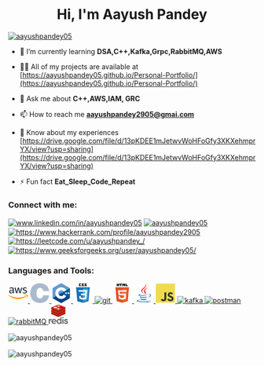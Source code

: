 <h1 align="center">Hi, I'm Aayush Pandey</h1>
<p align="left"> <a href="https://github.com/ryo-ma/github-profile-trophy"><img src="https://github-profile-trophy.vercel.app/?username=aayushpandey05" alt="aayushpandey05" /></a> </p>

- 🌱 I’m currently learning **DSA,C++,Kafka,Grpc,RabbitMQ,AWS**

- 👨‍💻 All of my projects are available at [https://aayushpandey05.github.io/Personal-Portfolio/](https://aayushpandey05.github.io/Personal-Portfolio/)

- 💬 Ask me about **C++,AWS,IAM, GRC**

- 📫 How to reach me **aayushpandey2905@gmai.com**

- 📄 Know about my experiences [https://drive.google.com/file/d/13pKDEE1mJetwvWoHFoGfy3XKXehmprYX/view?usp=sharing](https://drive.google.com/file/d/13pKDEE1mJetwvWoHFoGfy3XKXehmprYX/view?usp=sharing)

- ⚡ Fun fact **Eat_Sleep_Code_Repeat**

<h3 align="left">Connect with me:</h3>
<p align="left">
<a href="https://linkedin.com/in/www.linkedin.com/in/aayushpandey05" target="blank"><img align="center" src="https://raw.githubusercontent.com/rahuldkjain/github-profile-readme-generator/master/src/images/icons/Social/linked-in-alt.svg" alt="www.linkedin.com/in/aayushpandey05" height="30" width="40" /></a>
<a href="https://www.codechef.com/users/aayushpandey05" target="blank"><img align="center" src="https://cdn.jsdelivr.net/npm/simple-icons@3.1.0/icons/codechef.svg" alt="aayushpandey05" height="30" width="40" /></a>
<a href="https://www.hackerrank.com/https://www.hackerrank.com/profile/aayushpandey2905" target="blank"><img align="center" src="https://raw.githubusercontent.com/rahuldkjain/github-profile-readme-generator/master/src/images/icons/Social/hackerrank.svg" alt="https://www.hackerrank.com/profile/aayushpandey2905" height="30" width="40" /></a>
<a href="https://www.leetcode.com/https://leetcode.com/u/aayushpandey_/" target="blank"><img align="center" src="https://raw.githubusercontent.com/rahuldkjain/github-profile-readme-generator/master/src/images/icons/Social/leet-code.svg" alt="https://leetcode.com/u/aayushpandey_/" height="30" width="40" /></a>
<a href="https://auth.geeksforgeeks.org/user/https://www.geeksforgeeks.org/user/aayushpandey05/" target="blank"><img align="center" src="https://raw.githubusercontent.com/rahuldkjain/github-profile-readme-generator/master/src/images/icons/Social/geeks-for-geeks.svg" alt="https://www.geeksforgeeks.org/user/aayushpandey05/" height="30" width="40" /></a>
</p>

<h3 align="left">Languages and Tools:</h3>
<p align="left"> <a href="https://aws.amazon.com" target="_blank" rel="noreferrer"> <img src="https://raw.githubusercontent.com/devicons/devicon/master/icons/amazonwebservices/amazonwebservices-original-wordmark.svg" alt="aws" width="40" height="40"/> </a> <a href="https://www.cprogramming.com/" target="_blank" rel="noreferrer"> <img src="https://raw.githubusercontent.com/devicons/devicon/master/icons/c/c-original.svg" alt="c" width="40" height="40"/> </a> <a href="https://www.w3schools.com/cpp/" target="_blank" rel="noreferrer"> <img src="https://raw.githubusercontent.com/devicons/devicon/master/icons/cplusplus/cplusplus-original.svg" alt="cplusplus" width="40" height="40"/> </a> <a href="https://www.w3schools.com/css/" target="_blank" rel="noreferrer"> <img src="https://raw.githubusercontent.com/devicons/devicon/master/icons/css3/css3-original-wordmark.svg" alt="css3" width="40" height="40"/> </a> <a href="https://git-scm.com/" target="_blank" rel="noreferrer"> <img src="https://www.vectorlogo.zone/logos/git-scm/git-scm-icon.svg" alt="git" width="40" height="40"/> </a> <a href="https://www.w3.org/html/" target="_blank" rel="noreferrer"> <img src="https://raw.githubusercontent.com/devicons/devicon/master/icons/html5/html5-original-wordmark.svg" alt="html5" width="40" height="40"/> </a> <a href="https://www.java.com" target="_blank" rel="noreferrer"> <img src="https://raw.githubusercontent.com/devicons/devicon/master/icons/java/java-original.svg" alt="java" width="40" height="40"/> </a> <a href="https://developer.mozilla.org/en-US/docs/Web/JavaScript" target="_blank" rel="noreferrer"> <img src="https://raw.githubusercontent.com/devicons/devicon/master/icons/javascript/javascript-original.svg" alt="javascript" width="40" height="40"/> </a> <a href="https://kafka.apache.org/" target="_blank" rel="noreferrer"> <img src="https://www.vectorlogo.zone/logos/apache_kafka/apache_kafka-icon.svg" alt="kafka" width="40" height="40"/> </a> <a href="https://postman.com" target="_blank" rel="noreferrer"> <img src="https://www.vectorlogo.zone/logos/getpostman/getpostman-icon.svg" alt="postman" width="40" height="40"/> </a> <a href="https://www.rabbitmq.com" target="_blank" rel="noreferrer"> <img src="https://www.vectorlogo.zone/logos/rabbitmq/rabbitmq-icon.svg" alt="rabbitMQ" width="40" height="40"/> </a> <a href="https://redis.io" target="_blank" rel="noreferrer"> <img src="https://raw.githubusercontent.com/devicons/devicon/master/icons/redis/redis-original-wordmark.svg" alt="redis" width="40" height="40"/> </a> </p>

<p><img align="center" src="https://github-readme-stats.vercel.app/api/top-langs?username=aayushpandey05&show_icons=true&locale=en&layout=compact" alt="aayushpandey05" /></p>

<p><img align="center" src="https://github-readme-streak-stats.herokuapp.com/?user=aayushpandey05&" alt="aayushpandey05" /></p>
